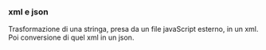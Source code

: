 ### xml e json
Trasformazione di una stringa, presa da un file javaScript esterno, in un xml. Poi conversione di quel
xml in un json.


